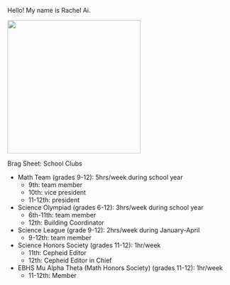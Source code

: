 Hello! My name is Rachel Ai.

<image src="https://scontent-lga3-1.cdninstagram.com/v/t51.2885-15/e35/102534118_244851740147186_3957491472977924036_n.jpg?_nc_ht=scontent-lga3-1.cdninstagram.com&_nc_cat=102&_nc_ohc=zLkmmx5LhlYAX_-E45N&oh=d751b6d006d68c4f50fe89f9fcaece64&oe=5F10A582" width="300">

Brag Sheet: School Clubs
- Math Team (grades 9-12): 5hrs/week during school year
  - 9th: team member
  - 10th: vice president
  - 11-12th: president
- Science Olympiad (grades 6-12): 3hrs/week during school year
  - 6th-11th: team member
  - 12th: Building Coordinator
- Science League (grade 9-12): 2hrs/week during January-April
  - 9-12th: team member
- Science Honors Society (grades 11-12): 1hr/week
  - 11th: Cepheid Editor
  - 12th: Cepheid Editor in Chief
- EBHS Mu Alpha Theta (Math Honors Society) (grades 11-12): 1hr/week
  - 11-12th: Member
